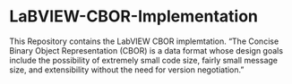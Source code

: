 # LaBVIEW-CBOR-Implementation

This Repository contains the LabVIEW CBOR implemtation.
“The Concise Binary Object Representation (CBOR) is a data format whose design goals include the possibility of extremely small code size, fairly small message size, and extensibility without the need for version negotiation.”
